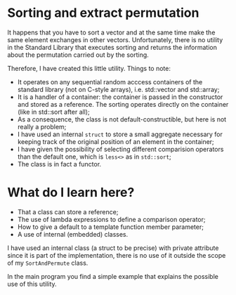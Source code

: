 # Sorting and extract permutation #

It happens that you have to sort a vector and at the same time make the same element exchanges in other vectors.
Unfortunately, there is no utility in the Standard Library that executes sorting and returns the information about
the permutation carried out by the sorting.

Therefore, I have created this little utility. Things to note:

* It operates on any sequential random acccess containers of the standard library (not on C-style arrays), i.e. std::vector and std::array;
* It is a handler of a container: the container is passed in the constructor and stored as a reference. The sorting operates directly on the container (like in 
std::sort after all);
* As a consequence, the class is not default-constructible, but here is not really a problem;
* I have used an internal `struct` to store a small aggregate necessary for keeping track of the original position of an element in the container;
* I have given the possibility of selecting different comparision operators than the default one, which is `less<>` as in `std::sort`;
* The class is in fact a functor. 


# What do I learn here? #
- That a class can store a reference;
- The use of lambda expressions to define a comparison operator;
- How to give a default to a template function member parameter;
- A use of internal (embedded) classes.

I have used an internal class (a struct to be precise) with private attribute since it is part of the implementation, there is no use of it outside the scope of my
`SortAndPermute` class. 

In the main program you find a simple example that explains the possible use of this utility.
